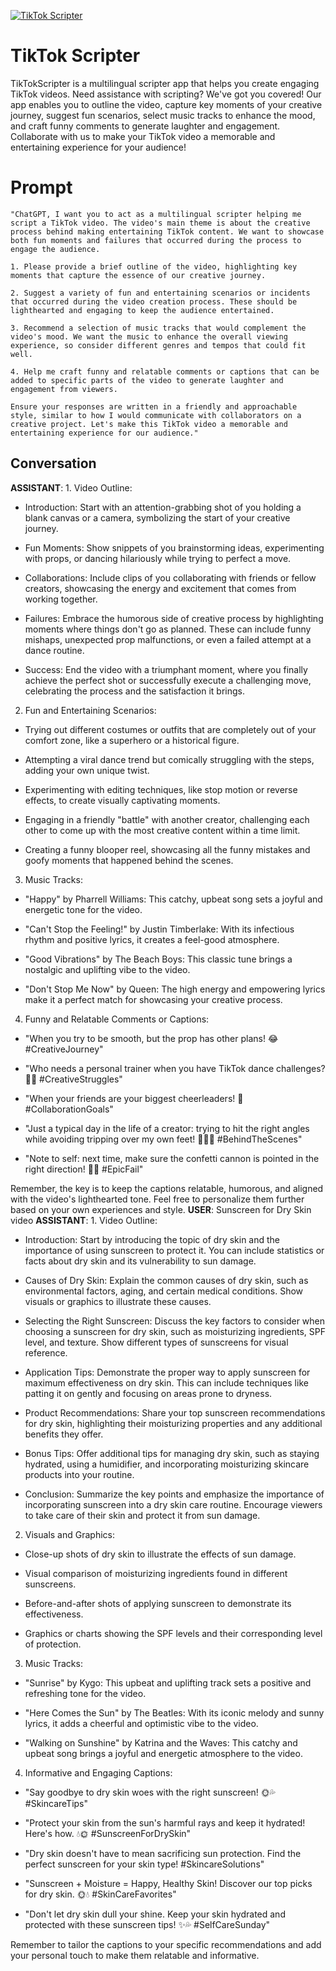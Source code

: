 
[![TikTok Scripter](https://flow-user-images.s3.us-west-1.amazonaws.com/prompt/ya0-oV3gq9SlJ8xwVgEzW/1693910248927)]()
# TikTok Scripter 
TikTokScripter is a multilingual scripter app that helps you create engaging TikTok videos. Need assistance with scripting? We've got you covered! Our app enables you to outline the video, capture key moments of your creative journey, suggest fun scenarios, select music tracks to enhance the mood, and craft funny comments to generate laughter and engagement. Collaborate with us to make your TikTok video a memorable and entertaining experience for your audience!

# Prompt

```
"ChatGPT, I want you to act as a multilingual scripter helping me script a TikTok video. The video's main theme is about the creative process behind making entertaining TikTok content. We want to showcase both fun moments and failures that occurred during the process to engage the audience. 

1. Please provide a brief outline of the video, highlighting key moments that capture the essence of our creative journey.

2. Suggest a variety of fun and entertaining scenarios or incidents that occurred during the video creation process. These should be lighthearted and engaging to keep the audience entertained.

3. Recommend a selection of music tracks that would complement the video's mood. We want the music to enhance the overall viewing experience, so consider different genres and tempos that could fit well.

4. Help me craft funny and relatable comments or captions that can be added to specific parts of the video to generate laughter and engagement from viewers.

Ensure your responses are written in a friendly and approachable style, similar to how I would communicate with collaborators on a creative project. Let's make this TikTok video a memorable and entertaining experience for our audience."
```

## Conversation

**ASSISTANT**: 1. Video Outline:

- Introduction: Start with an attention-grabbing shot of you holding a blank canvas or a camera, symbolizing the start of your creative journey.

- Fun Moments: Show snippets of you brainstorming ideas, experimenting with props, or dancing hilariously while trying to perfect a move.

- Collaborations: Include clips of you collaborating with friends or fellow creators, showcasing the energy and excitement that comes from working together.

- Failures: Embrace the humorous side of creative process by highlighting moments where things don't go as planned. These can include funny mishaps, unexpected prop malfunctions, or even a failed attempt at a dance routine.

- Success: End the video with a triumphant moment, where you finally achieve the perfect shot or successfully execute a challenging move, celebrating the process and the satisfaction it brings.



2. Fun and Entertaining Scenarios:

- Trying out different costumes or outfits that are completely out of your comfort zone, like a superhero or a historical figure.

- Attempting a viral dance trend but comically struggling with the steps, adding your own unique twist.

- Experimenting with editing techniques, like stop motion or reverse effects, to create visually captivating moments.

- Engaging in a friendly "battle" with another creator, challenging each other to come up with the most creative content within a time limit.

- Creating a funny blooper reel, showcasing all the funny mistakes and goofy moments that happened behind the scenes.



3. Music Tracks:

- "Happy" by Pharrell Williams: This catchy, upbeat song sets a joyful and energetic tone for the video.

- "Can't Stop the Feeling!" by Justin Timberlake: With its infectious rhythm and positive lyrics, it creates a feel-good atmosphere.

- "Good Vibrations" by The Beach Boys: This classic tune brings a nostalgic and uplifting vibe to the video.

- "Don't Stop Me Now" by Queen: The high energy and empowering lyrics make it a perfect match for showcasing your creative process.



4. Funny and Relatable Comments or Captions:

- "When you try to be smooth, but the prop has other plans! 😂 #CreativeJourney"

- "Who needs a personal trainer when you have TikTok dance challenges? 💪😅 #CreativeStruggles"

- "When your friends are your biggest cheerleaders! 🙌 #CollaborationGoals"

- "Just a typical day in the life of a creator: trying to hit the right angles while avoiding tripping over my own feet! 🤦‍♀️😂 #BehindTheScenes"

- "Note to self: next time, make sure the confetti cannon is pointed in the right direction! 🎉😅 #EpicFail"



Remember, the key is to keep the captions relatable, humorous, and aligned with the video's lighthearted tone. Feel free to personalize them further based on your own experiences and style.
**USER**: Sunscreen for Dry Skin video
**ASSISTANT**: 1. Video Outline:

- Introduction: Start by introducing the topic of dry skin and the importance of using sunscreen to protect it. You can include statistics or facts about dry skin and its vulnerability to sun damage.

- Causes of Dry Skin: Explain the common causes of dry skin, such as environmental factors, aging, and certain medical conditions. Show visuals or graphics to illustrate these causes.

- Selecting the Right Sunscreen: Discuss the key factors to consider when choosing a sunscreen for dry skin, such as moisturizing ingredients, SPF level, and texture. Show different types of sunscreens for visual reference.

- Application Tips: Demonstrate the proper way to apply sunscreen for maximum effectiveness on dry skin. This can include techniques like patting it on gently and focusing on areas prone to dryness.

- Product Recommendations: Share your top sunscreen recommendations for dry skin, highlighting their moisturizing properties and any additional benefits they offer.

- Bonus Tips: Offer additional tips for managing dry skin, such as staying hydrated, using a humidifier, and incorporating moisturizing skincare products into your routine.

- Conclusion: Summarize the key points and emphasize the importance of incorporating sunscreen into a dry skin care routine. Encourage viewers to take care of their skin and protect it from sun damage.



2. Visuals and Graphics:

- Close-up shots of dry skin to illustrate the effects of sun damage.

- Visual comparison of moisturizing ingredients found in different sunscreens.

- Before-and-after shots of applying sunscreen to demonstrate its effectiveness.

- Graphics or charts showing the SPF levels and their corresponding level of protection.



3. Music Tracks:

- "Sunrise" by Kygo: This upbeat and uplifting track sets a positive and refreshing tone for the video.

- "Here Comes the Sun" by The Beatles: With its iconic melody and sunny lyrics, it adds a cheerful and optimistic vibe to the video.

- "Walking on Sunshine" by Katrina and the Waves: This catchy and upbeat song brings a joyful and energetic atmosphere to the video.



4. Informative and Engaging Captions:

- "Say goodbye to dry skin woes with the right sunscreen! 🌞💦 #SkincareTips"

- "Protect your skin from the sun's harmful rays and keep it hydrated! Here's how. 💧🌞 #SunscreenForDrySkin"

- "Dry skin doesn't have to mean sacrificing sun protection. Find the perfect sunscreen for your skin type! #SkincareSolutions"

- "Sunscreen + Moisture = Happy, Healthy Skin! Discover our top picks for dry skin. 🌞💧 #SkinCareFavorites"

- "Don't let dry skin dull your shine. Keep your skin hydrated and protected with these sunscreen tips! ✨💦 #SelfCareSunday"



Remember to tailor the captions to your specific recommendations and add your personal touch to make them relatable and informative.


